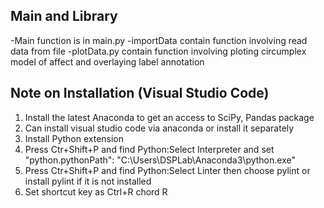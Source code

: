 ## Main and Library
-Main function is in main.py
-importData contain function involving read data from file
-plotData.py contain function involving ploting circumplex model of affect and overlaying label annotation

## Note on Installation (Visual Studio Code)
1. Install the latest Anaconda to get an access to SciPy, Pandas package
2. Can install visual studio code via anaconda or install it separately
3. Install Python extension 
4. Press Ctr+Shift+P and find Python:Select Interpreter and set "python.pythonPath": "C:\\Users\\DSPLab\\Anaconda3\\python.exe"
5. Press Ctr+Shift+P and find Python:Select Linter then choose pylint or install pylint if it is not installed
6. Set shortcut key as Ctrl+R chord R
